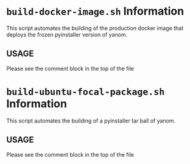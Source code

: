 # `build-docker-image.sh` Information

This script automates the building of the production docker image that deploys the frozen pyinstaller version of yanom.

## USAGE
Please see the comment block in the top of the file

# `build-ubuntu-focal-package.sh` Information

This script automates the building of a pyinstaller tar ball of yanom.

## USAGE
Please see the comment block in the top of the file